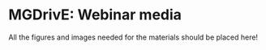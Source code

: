 # MGDrivE: Webinar media

All the figures and images needed for the materials should be placed here!